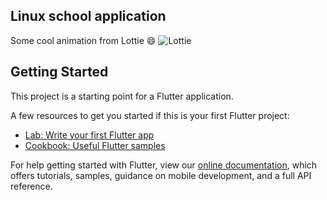 ## Linux school application
Some cool animation from Lottie :smile:
![Lottie](https://www.google.com/url?sa=i&url=https%3A%2F%2F72mena.com%2Fa-change-in-motion%2F&psig=AOvVaw1qeKXDy2begkfRKCQ0j4zu&ust=1592444718941000&source=images&cd=vfe&ved=0CAIQjRxqFwoTCKj92YHdh-oCFQAAAAAdAAAAABAN)



## Getting Started

This project is a starting point for a Flutter application.

A few resources to get you started if this is your first Flutter project:

- [Lab: Write your first Flutter app](https://flutter.dev/docs/get-started/codelab)
- [Cookbook: Useful Flutter samples](https://flutter.dev/docs/cookbook)

For help getting started with Flutter, view our
[online documentation](https://flutter.dev/docs), which offers tutorials,
samples, guidance on mobile development, and a full API reference.
